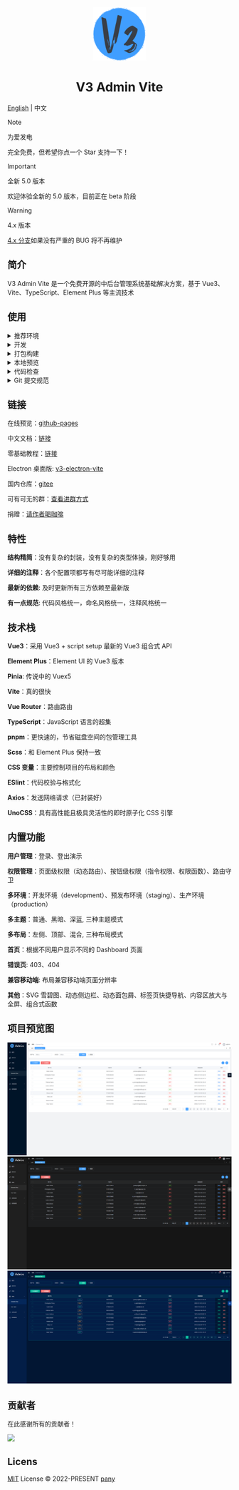 <div align="center">
  <img alt="V3 Admin Vite Logo" width="120" height="120" src="./src/common/assets/images/layouts/logo.png">
  <h1>V3 Admin Vite</h1>
</div>

<span><a href="./README.md">English</a> | 中文</span>

> [!NOTE]
> 为爱发电
>
> 完全免费，但希望你点一个 Star 支持一下！

> [!IMPORTANT]
> 全新 5.0 版本
>
> 欢迎体验全新的 5.0 版本，目前正在 beta 阶段

> [!WARNING]
> 4.x 版本
>
> [4.x 分支](https://github.com/un-pany/v3-admin-vite/tree/4.x)如果没有严重的 BUG 将不再维护

## 简介

V3 Admin Vite 是一个免费开源的中后台管理系统基础解决方案，基于 Vue3、Vite、TypeScript、Element Plus 等主流技术

## 使用

<details>
<summary>推荐环境</summary>

- 新版 Visual Studio Code
- 安装 .vscode/extensions.json 文件中推荐的插件
- node 20.x 或 22+
- pnpm 9+

</details>

<details>
<summary>开发</summary>

```bash
# 克隆项目
git clone https://github.com/un-pany/v3-admin-vite.git

# 进入项目目录
cd v3-admin-vite

# 安装依赖
pnpm i

# 启动服务
pnpm dev
```

</details>

<details>
<summary>打包构建</summary>

```bash
# 打包构建预发布环境
pnpm build:staging

# 打包构建生产环境
pnpm build
```

</details>

<details>
<summary>本地预览</summary>

```bash
# 先执行打包构建命令生成 dist 目录后再执行以下预览命令
pnpm preview
```

</details>

<details>
<summary>代码检查</summary>

```bash
# 代码校验与格式化
pnpm lint

# 单元测试
pnpm test
```

</details>

<details>
<summary>Git 提交规范</summary>

`feat` 新功能

`fix` 修复错误

`perf` 优化

`refactor` 重构代码

`docs` 文档和注释

`types` 类型相关

`test` 单测相关

`ci` 持续集成、工作流

`revert` 撤销更改

`chore` 琐事（更新依赖、修改配置等）

</details>

## 链接

在线预览：[github-pages](https://un-pany.github.io/v3-admin-vite)

中文文档：[链接](https://juejin.cn/post/7089377403717287972)

零基础教程：[链接](https://juejin.cn/column/7207659644487139387)

Electron 桌面版: [v3-electron-vite](https://github.com/un-pany/v3-electron-vite)

国内仓库：[gitee](https://gitee.com/un-pany/v3-admin-vite)

可有可无的群：[查看进群方式](https://github.com/un-pany/v3-admin-vite/issues/191)

捐赠：[请作者喝咖啡](https://github.com/un-pany/v3-admin-vite/issues/69)

## 特性

**结构精简**：没有复杂的封装，没有复杂的类型体操，刚好够用

**详细的注释**：各个配置项都写有尽可能详细的注释

**最新的依赖**: 及时更新所有三方依赖至最新版

**有一点规范**: 代码风格统一，命名风格统一，注释风格统一

## 技术栈

**Vue3**：采用 Vue3 + script setup 最新的 Vue3 组合式 API

**Element Plus**：Element UI 的 Vue3 版本

**Pinia**: 传说中的 Vuex5

**Vite**：真的很快

**Vue Router**：路由路由

**TypeScript**：JavaScript 语言的超集

**pnpm**：更快速的，节省磁盘空间的包管理工具

**Scss**：和 Element Plus 保持一致

**CSS 变量**：主要控制项目的布局和颜色

**ESlint**：代码校验与格式化

**Axios**：发送网络请求（已封装好）

**UnoCSS**：具有高性能且极具灵活性的即时原子化 CSS 引擎

## 内置功能

**用户管理**：登录、登出演示

**权限管理**：页面级权限（动态路由）、按钮级权限（指令权限、权限函数）、路由守卫

**多环境**：开发环境（development）、预发布环境（staging）、生产环境（production）

**多主题**：普通、黑暗、深蓝, 三种主题模式

**多布局**：左侧、顶部、混合, 三种布局模式

**首页**：根据不同用户显示不同的 Dashboard 页面

**错误页**: 403、404

**兼容移动端**: 布局兼容移动端页面分辨率

**其他**：SVG 雪碧图、动态侧边栏、动态面包屑、标签页快捷导航、内容区放大与全屏、组合式函数

## 项目预览图

![preview1](./src/common/assets/images/docs/preview1.png)
![preview2](./src/common/assets/images/docs/preview2.png)
![preview3](./src/common/assets/images/docs/preview3.png)

## 贡献者

在此感谢所有的贡献者！

<a href="https://github.com/un-pany/v3-admin-vite/graphs/contributors">
  <img src="https://contrib.rocks/image?repo=un-pany/v3-admin-vite" />
</a>

## Licens

[MIT](./LICENSE) License © 2022-PRESENT [pany](https://github.com/pany-ang)
